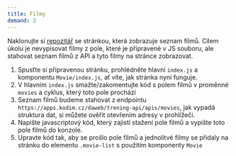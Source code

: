```yaml
---
title: Filmy
demand: 3
---
```


Naklonujte si [repozitář](https://github.com/Czechitas-podklady-WEB/filmy-zadani) se stránkou, která zobrazuje seznam filmů.
Cílem úkolu je nevypisovat filmy z pole, které je připravené v JS souboru, ale stahovat seznam filmů z API a tyto filmy na stránce zobrazovat.

1. Spusťte si připravenou stránku, prohlédněte hlavní `index.js` a komponentu `Movie/index.js`, ať víte, jak stránka nyní funguje.
1. V hlavním `index.js` smažte/zakomentujte kód s polem filmů v proměnné `movies` a cyklus, který toto pole prochází
1. Seznam filmů budeme stahovat z endpointu `https://apps.kodim.cz/daweb/trening-api/apis/movies`, jak vypadá struktura dat, si můžete ověřit otevřením adresy v prohlížeči.
1. Napište javascriptový kód, který zajistí stažení pole filmů a vypište toto pole filmů do konzole.
1. Upravte kód tak, aby se prošlo pole filmů a jednolitvé filmy se přidaly na stránku do elementu `.movie-list` s použitím komponenty `Movie`
